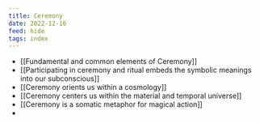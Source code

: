 ```yaml
---
title: Ceremony
date: 2022-12-16
feed: hide
tags: index
---
```

- [[Fundamental and common elements of Ceremony]]
- [[Participating in ceremony and ritual embeds the symbolic meanings into our subconscious]]
- [[Ceremony orients us within a cosmology]]
- [[Ceremony centers us within the material and temporal universe]]
- [[Ceremony is a somatic metaphor for magical action]]
- 